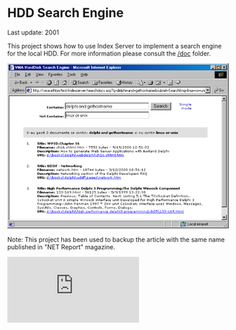 HDD Search Engine
=================

Last update: 2001

This project shows how to use Index Server to implement a search engine for the local HDD.
For more information please consult the [/doc](/doc) folder.

![Search](img/search.png)

Note: This project has been used to backup the article with the same name published in "NET Report" magazine.

![Analytics](https://ga-beacon.appspot.com/UA-2402433-12/beacon.en.html)
